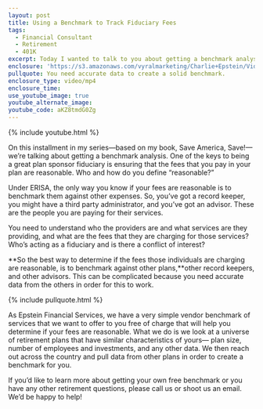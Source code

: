 ```yaml
---
layout: post
title: Using a Benchmark to Track Fiduciary Fees
tags:
  - Financial Consultant
  - Retirement
  - 401K
excerpt: Today I wanted to talk to you about getting a benchmark analysis for determining reasonable fees.
enclosure: 'https://s3.amazonaws.com/vyralmarketing/Charlie+Epstein/Videos/2017+Videos/Using+a+Benchmark+to+Track+Fiduciary+Fees+-+The+401K+Coach.mp4'
pullquote: You need accurate data to create a solid benchmark.
enclosure_type: video/mp4
enclosure_time:
use_youtube_image: true
youtube_alternate_image:
youtube_code: aKZ8tmdG0Zg
---
```



{% include youtube.html %}

On this installment in my series—based on my book, Save America, Save!—we’re talking about getting a benchmark analysis. One of the keys to being a great plan sponsor fiduciary is ensuring that the fees that you pay in your plan are reasonable. Who and how do you define “reasonable?”

Under ERISA, the only way you know if your fees are reasonable is to benchmark them against other expenses. So, you’ve got a record keeper, you might have a third party administrator, and you’ve got an advisor. These are the people you are paying for their services.

You need to understand who the providers are and what services are they providing, and what are the fees that they are charging for those services? Who’s acting as a fiduciary and is there a conflict of interest?

**So the best way to determine if the fees those individuals are charging are reasonable, is to benchmark against other plans,**other record keepers, and other advisors. This can be complicated because you need accurate data from the others in order for this to work.

{% include pullquote.html %}

As Epstein Financial Services, we have a very simple vendor benchmark of services that we want to offer to you free of charge that will help you determine if your fees are reasonable. What we do is we look at a universe of retirement plans that have similar characteristics of yours— plan size, number of employees and investments, and any other data. We then reach out across the country and pull data from other plans in order to create a benchmark for you.

If you’d like to learn more about getting your own free benchmark or you have any other retirement questions, please call us or shoot us an email. We’d be happy to help!&nbsp;
<br>&nbsp;

&nbsp;